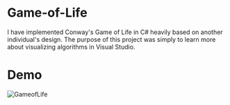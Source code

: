 # Game-of-Life
I have implemented Conway's Game of Life in C# heavily based on another individual's design. The purpose of this project was simply to learn more about visualizing algorithms in Visual Studio.

# Demo
![GameofLife](https://user-images.githubusercontent.com/41409007/111089342-6a4bae80-84f9-11eb-892f-df5dc5188d86.gif)
